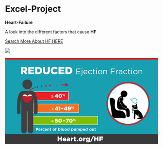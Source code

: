 # Excel-Project


**Heart-Failure**

A look into the different factors that cause **HF**

<a href="https://www.nhlbi.nih.gov/health/heart-failure
![image](https://user-images.githubusercontent.com/121649266/210028325-f290fb6a-f467-4993-a7a1-db7996d7819d.png)
">Search More About HF HERE</a>

<img src =
"https://ac-cdn.azureedge.net/infusionnewssiteimages/agingcare/21e637ea-aa74-4ae2-b278-181d2cded7a3.jpg" />


<img src =
"https://github.com/mhesen/Excell-Project/blob/main/HF%20Ejection%20Fraction.jpg?raw=true" />

